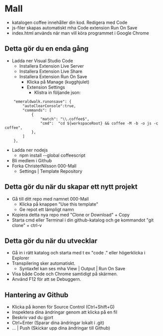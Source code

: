 # Mall

* katalogen coffee innehåller din kod. Redigera med Code
* js-filer skapas automatiskt mha Code extension Run On Save
* index.html används när man vill köra programmet i Google Chrome

## Detta gör du en enda gång

* Ladda ner Visual Studio Code
	* Installera Extension Live Server
	* Installera Extension Live Share
	* Installera Extension Run On Save
		* Klicka på Manage (kugghjulet)
		* Extension Settings
			* Klistra in följande json:
```		
    "emeraldwalk.runonsave": {
        "autoClearConsole":true,
        "commands": [
            {
                "match": "\\.coffee$",
                "cmd":  "cd ${workspaceRoot} && coffee -M -b -o js -c coffee",
            },
        ]
    },
```
* Ladda ner nodejs
	* npm install --global coffeescript
* Bli medlem i Github
* Forka ChristerNilsson 000-Mall
	* Settings | Template Repository

## Detta gör du när du skapar ett nytt projekt

* Gå till ditt repo med namnet 000-Mall
	* Klicka på knappen "Use this template"
	* Ge repot ett lämpligt namn
* Kopiera detta nya repo med "Clone or Download" + Copy
* Starta cmd eller Terminal i din github-katalog och ge kommandot "git clone" + ctrl-v

## Detta gör du när du utvecklar

* Gå in i rätt katalog och starta med t ex "code ." eller högerklicka i Explorer
* Transpilering sker automatiskt. 
	* Syntaxfel kan ses mha View | Output | Run On Save
* Visa både Code och Chrome samtidigt på skärmen.
* Använd F12 för att se Debuggern.

## Hantering av Github

* Klicka på ikonen för Source Control (Ctrl+Shift+G)
* Inspektera dina ändringar genom att klicka på en fil
* Beskriv vad du gjort
* Ctrl+Enter (Sparar dina ändringar lokalt i .git)
* ... | Push (Skickar upp dina ändringar till Github)